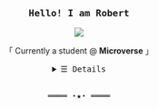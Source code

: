 <h3 align="center"><samp>Hello! I am <b>Robert</a></b></samp></h3>
<p align="center"><img align="center" src="https://i.imgur.com/aaRADiP.png"></img><br>

  <samp>
    <p align="center"> 「 Currently a student @  <b>Microverse</b> 」<br>
  </samp>
</p>
<details align="center">
   <summary> <samp>&#9776; Details</samp></summary>
   <p align="center">
     <br>
      <a href="https://github.com/ReshyResh?tab=repositories" target="_blank"><img alt="Code" src="https://img.shields.io/badge/-code-000000?style=flat-square&logo=Plex&logoColor=white"></a>
      <a href="https://github.com/ReshyResh?tab=repositories&language=python" target="_blank"><img alt="Python" src="https://img.shields.io/badge/-Python-3572A5?style=flat-square&logo=Python&logoColor=white"></a>
     <a href="https://github.com/ReshyResh?tab=repositories&language=javascript" target="_blank"><img alt="React" src="https://img.shields.io/badge/-React-61dafb?style=flat-square&logo=React&logoColor=black"></a>
     <a href="https://github.com/ReshyResh?tab=repositories&language=ruby" target="_blank"><img alt="Ruby" src="https://img.shields.io/badge/-Ruby-red?style=flat-square&logo=Ruby&logoColor=white"></a>
      <a href="https://github.com/ReshyResh?tab=repositories&language=javascript" target="_blank"><img alt="Javascript" src="https://img.shields.io/badge/-Javascript-f1e05a?style=flat-square&logo=Javascript&logoColor=black"></a>
      <a href="https://github.com/ReshyResh?tab=repositories&language=html" target="_blank"><img alt="HTML" src="https://img.shields.io/badge/-HTML-E34F26?style=flat-square&logo=HTML5&logoColor=white"></a>
     <a href="https://github.com/ReshyResh?tab=repositories&language=css" target="_blank"><img alt="CSS3" src="https://img.shields.io/badge/-CSS3-green?style=flat-square&logo=css3&logoColor=white"></a>
  <br>
  <img src="https://github-readme-stats.vercel.app/api?username=ReshyResh&show_icons=true&hide_border=true&theme=radical"></img><br>
  <img src="http://github-readme-streak-stats.herokuapp.com?user=ReshyResh&theme=react&hide_border=true)](https://git.io/streak-stats"></img><br><br>
  <img src="https://github-readme-stats.vercel.app/api/top-langs/?username=ReshyResh&layout=compact"></img><br><br><br>
    Check out my <a rel="nofollow noopener noreferrer" target="_blank" href="https://reshyresh.github.io/Portfolio/">Portfolio</a><br><br>
    <img align="center" src="https://i.imgur.com/aaRADiP.png"></img><br><br>
     <a href="https://github.com/ReshyResh" target="_blank"><img alt="kevinjycui" src="https://badges.pufler.dev/visits/ReshyResh/ReshyResh"/></a>
     <a href="https://github.com/ReshyResh/ReshyResh" target="_blank"><img alt="GitHub hits" src="https://img.shields.io/github/last-commit/ReshyResh/ReshyResh?label=profile%20updated&style=flat-square"></a>
  </samp>
  </p>
</details>
<br>
<samp>
  <p align="center">
    ════ ⋆★⋆ ════<br>
  </p>
</samp>

